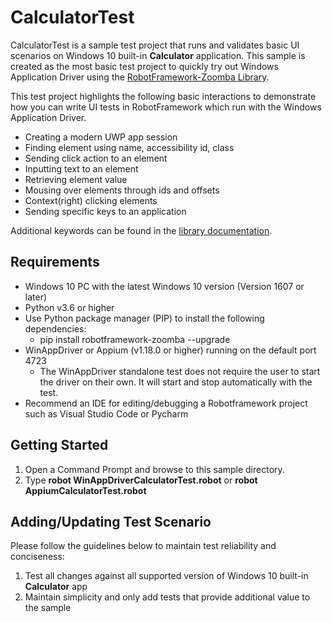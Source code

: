 # CalculatorTest

CalculatorTest is a sample test project that runs and validates basic UI scenarios on Windows 10 built-in **Calculator** application. This sample is created as the most basic test project to quickly try out Windows Application Driver using the [RobotFramework-Zoomba Library](https://github.com/Accruent/robotframework-zoomba).

This test project highlights the following basic interactions to demonstrate how you can write UI tests in RobotFramework which run with the Windows Application Driver.
- Creating a modern UWP app session
- Finding element using name, accessibility id, class
- Sending click action to an element
- Inputting text to an element
- Retrieving element value
- Mousing over elements through ids and offsets
- Context(right) clicking elements
- Sending specific keys to an application

Additional keywords can be found in the [library documentation](https://accruent.github.io/robotframework-zoomba/DesktopLibraryDocumentation.html).

## Requirements

- Windows 10 PC with the latest Windows 10 version (Version 1607 or later)
- Python v3.6 or higher
- Use Python package manager (PIP) to install the following dependencies:
    - pip install robotframework-zoomba --upgrade
- WinAppDriver or Appium (v1.18.0 or higher) running on the default port 4723
  - The WinAppDriver standalone test does not require the user to start the driver on their own. It will start and stop automatically with the test.
- Recommend an IDE for editing/debugging a Robotframework project such as Visual Studio Code or Pycharm

## Getting Started

1. Open a Command Prompt and browse to this sample directory.
2. Type **robot WinAppDriverCalculatorTest.robot** or **robot AppiumCalculatorTest.robot**

## Adding/Updating Test Scenario

Please follow the guidelines below to maintain test reliability and conciseness:
1. Test all changes against all supported version of Windows 10 built-in **Calculator** app
2. Maintain simplicity and only add tests that provide additional value to the sample
